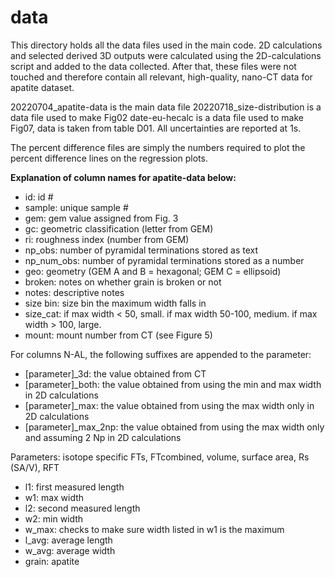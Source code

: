 # data

This directory holds all the data files used in the main code. 2D calculations and selected derived 3D outputs were calculated using the 2D-calculations script and added to the data collected. After that, these files were not touched and therefore contain all relevant, high-quality, nano-CT data for apatite dataset.  

20220704_apatite-data is the main data file 
20220718_size-distribution is a data file used to make Fig02
date-eu-hecalc is a data file used to make Fig07, data is taken from table D01. All uncertainties are reported at 1s. 

The percent difference files are simply the numbers required to plot the percent difference lines on the regression plots. 

**Explanation of column names for apatite-data below:**

- id: id #
- sample: unique sample #
- gem: gem value assigned from Fig. 3
- gc: geometric classification (letter from GEM) 
- ri: roughness index (number from GEM) 
- np_obs: number of pyramidal terminations stored as text
- np_num_obs: number of pyramidal terminations stored as a number 
- geo: geometry (GEM A and B = hexagonal; GEM C = ellipsoid)
- broken: notes on whether grain is broken or not
- notes: descriptive notes 
- size bin: size bin the maximum width falls in 
- size_cat: if max width < 50, small. if max width 50-100, medium. if max width > 100, large. 
- mount: mount number from CT (see Figure 5)

For columns N-AL, the following suffixes are appended to the parameter: 
- [parameter]_3d: the value obtained from CT 
- [parameter]_both: the value obtained from using the min and max width in 2D calculations 
- [parameter]_max: the value obtained from using the max width only in 2D calculations 
- [parameter]_max_2np: the value obtained from using the max width only and assuming 2 Np in 2D calculations

Parameters: isotope specific FTs, FTcombined, volume, surface area, Rs (SA/V), RFT

- l1: first measured length
- w1: max width
- l2: second measured length
- w2: min width
- w_max: checks to make sure width listed in w1 is the maximum 
- l_avg: average length
- w_avg: average width 
- grain: apatite
 


